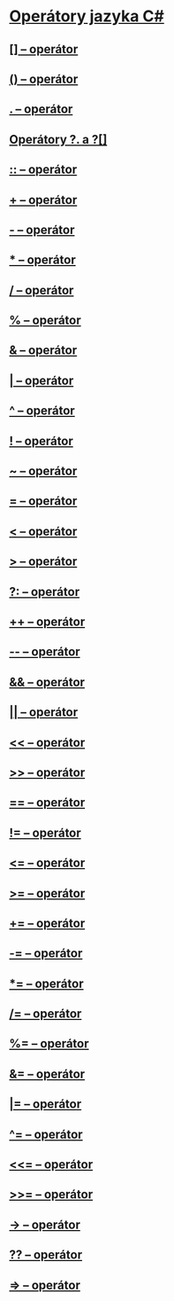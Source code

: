 # [Operátory jazyka C#](index.md)
## [[] – operátor](index-operator.md)
## [() – operátor](invocation-operator.md)
## [. – operátor](member-access-operator.md)
## [Operátory ?. a ?[]](null-conditional-operators.md)
## [:: – operátor](namespace-alias-qualifer.md)
## [+ – operátor](addition-operator.md)
## [- – operátor](subtraction-operator.md)
## [* – operátor](multiplication-operator.md)
## [/ – operátor](division-operator.md)
## [% – operátor](modulus-operator.md)
## [& – operátor](and-operator.md)
## [| – operátor](or-operator.md)
## [^ – operátor](xor-operator.md)
## [! – operátor](logical-negation-operator.md)
## [~ – operátor](bitwise-complement-operator.md)
## [= – operátor](assignment-operator.md)
## [< – operátor](less-than-operator.md)
## [> – operátor](greater-than-operator.md)
## [?: – operátor](conditional-operator.md)
## [++ – operátor](increment-operator.md)
## [-- – operátor](decrement-operator.md)
## [&& – operátor](conditional-and-operator.md)
## [|| – operátor](conditional-or-operator.md)
## [<< – operátor](left-shift-operator.md)
## [>> – operátor](right-shift-operator.md)
## [== – operátor](equality-comparison-operator.md)
## [!= – operátor](not-equal-operator.md)
## [<= – operátor](less-than-equal-operator.md)
## [>= – operátor](greater-than-equal-operator.md)
## [+= – operátor](addition-assignment-operator.md)
## [-= – operátor](subtraction-assignment-operator.md)
## [*= – operátor](multiplication-assignment-operator.md)
## [/= – operátor](division-assignment-operator.md)
## [%= – operátor](modulus-assignment-operator.md)
## [&= – operátor](and-assignment-operator.md)
## [|= – operátor](or-assignment-operator.md)
## [^= – operátor](xor-assignment-operator.md)
## [<<= – operátor](left-shift-assignment-operator.md)
## [>>= – operátor](right-shift-assignment-operator.md)
## [-> – operátor](dereference-operator.md)
## [?? – operátor](null-coalescing-operator.md)
## [=> – operátor](lambda-operator.md)
